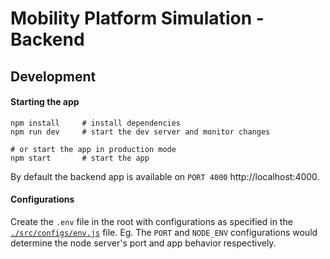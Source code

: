 # Mobility Platform Simulation - Backend

## Development

#### Starting the app

```shell
npm install     # install dependencies
npm run dev     # start the dev server and monitor changes

# or start the app in production mode
npm start       # start the app
```

By default the backend app is available on `PORT 4000` http://localhost:4000.

#### Configurations

Create the `.env` file in the root with configurations as specified in the [`./src/configs/env.js`](./src/configs/env.js) file. Eg. The `PORT` and `NODE_ENV` configurations would determine the node server's port and app behavior respectively.

